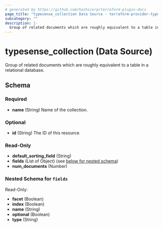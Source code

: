 ```yaml
---
# generated by https://github.com/hashicorp/terraform-plugin-docs
page_title: "typesense_collection Data Source - terraform-provider-typesense"
subcategory: ""
description: |-
  Group of related documents which are roughly equivalent to a table in a relational database.
---
```


# typesense_collection (Data Source)

Group of related documents which are roughly equivalent to a table in a relational database.



<!-- schema generated by tfplugindocs -->
## Schema

### Required

- **name** (String) Name of the collection.

### Optional

- **id** (String) The ID of this resource.

### Read-Only

- **default_sorting_field** (String)
- **fields** (List of Object) (see [below for nested schema](#nestedatt--fields))
- **num_documents** (Number)

<a id="nestedatt--fields"></a>
### Nested Schema for `fields`

Read-Only:

- **facet** (Boolean)
- **index** (Boolean)
- **name** (String)
- **optional** (Boolean)
- **type** (String)


